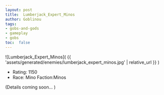```yaml
---
layout: post
title:  Lumberjack_Expert_Minos
author: Goblinou
tags:
- gobs-and-gods
- gameplay
- gobs
toc:  false
---
```


![Lumberjack_Expert_Minos]( {{ 'assets/generated/enemies/lumberjack_expert_minos.jpg' | relative_url }} )
- Rating: 1150
- Race: Mino  Faction:Minos

(Details coming soon... )